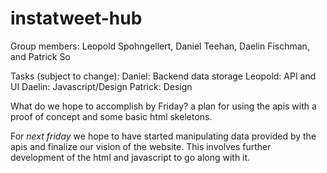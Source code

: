 instatweet-hub
==============

Group members: Leopold Spohngellert, Daniel Teehan, Daelin Fischman, and Patrick So

Tasks (subject to change):
Daniel:  Backend data storage
Leopold: API and UI
Daelin: Javascript/Design
Patrick: Design

What do we hope to accomplish by Friday?
a plan for using the apis with a proof of concept and some basic html skeletons.

For *next friday* we hope to have started manipulating data provided by the apis and 
finalize our vision of the website.
This involves further development of the html and javascript to go along with it.
